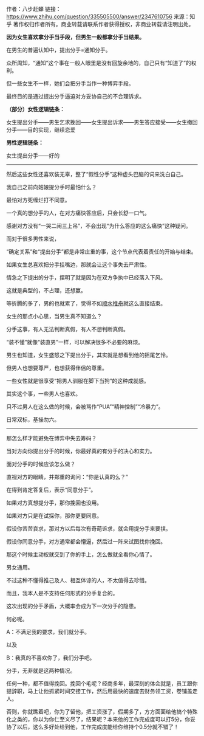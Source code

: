 作者：八步赶蝉
链接：https://www.zhihu.com/question/335505500/answer/2347610756
来源：知乎
著作权归作者所有。商业转载请联系作者获得授权，非商业转载请注明出处。



**因为女生喜欢拿分手当手段，但男生一般都拿分手当结果。**

在男生的普遍认知中，提出分手=通知分手。

众所周知，“通知”这个事在一般人眼里是没有回旋余地的，自己只有“知道了”的权利。

但一些女生不一样，她们会把分手当作一种博弈手段。

最终目的是通过提出分手逼迫对方妥协自己的不合理诉求。

**（部分）女性逻辑链条：**

女生提出分手——男生乞求挽回——女生提出诉求——男生答应接受——女生撤回分手——目的实现，继续恋爱

**男性逻辑链条：**

女生提出分手——好的

------

然后这些女性还喜欢装无辜，整了“假性分手”这种虚头巴脑的词来洗白自己。

我自己之前向姑娘提分手时最怕什么？

最怕对方死缠烂打不同意。

一个真的想分手的人，在对方痛快答应后，只会长舒一口气。

感谢对方没有“一哭二闹三上吊”，不会出现“为什么答应的这么痛快”这种疑问。

而对于很多男性来说，

“确定关系”和“提出分手”都是非常庄重的事，这个节点代表着责任的开始与结束。

如果女生总喜欢把分手挂嘴边，那就会让这个事失去严肃性。

情急之下提出的分手，摆明了就是因为在双方争执中已经落入下风。

这就是典型的，不占理，还想赢。

等折腾的多了，男的也就累了，觉得不如[顺水推舟](https://www.zhihu.com/search?q=顺水推舟&search_source=Entity&hybrid_search_source=Entity&hybrid_search_extra={"sourceType"%3A"answer"%2C"sourceId"%3A2347610756})就这么直接结束。

女生的那点小心思，当男生真不知道么？

分手这事，有人无法判断真假，有人不想判断真假。

“装不懂”就像“装直男”一样，可以解决很多不必要的麻烦。

男生也知道，女生盛怒之下提出分手，其实就是想看到他的摇尾乞怜。

但男人也想要尊严，也想获得伴侣的尊重。

一些女性就是很享受“把男人驯服在脚下当狗”的这种成就感。

其实这个事，一些男人也喜欢。

只不过男人在这么做的时候，会被骂作“PUA”“精神控制”“冷暴力”。

日常双标，基操勿六。

------

那怎么样才能避免在博弈中失去筹码？

当对方向你提出分手的时候，你最好真的有分手的决心和实力。

面对分手的时候应该怎么做？

直视对方的眼睛，并郑重的询问：“你是认真的么？”

在得到肯定答复后，表示“同意分手”。

如果对方真想提分手，那你挽回也没用。

如果对方只是在试探你，那你更要同意。

假设你苦苦哀求，那对方以后每次有奇葩诉求，就会用提分手来要挟。

假设你同意分手，对方通常都会懵逼，然后过一阵来试图找你挽回。

那这个时候主动权就交到了你的手上，怎么做就全看你心情了。

男女通用。

不过这种不懂得推己及人、相互体谅的人，不太值得去珍惜。

而且，我本人是不支持任何形式的分手复合的。

这次出现的分手矛盾，大概率会成为下一次分手的隐患。

何必呢。





A：不满足我的要求，我们就分手。

以及

B：我真的不喜欢你了，我们分手吧。

分手，无非就是这两种情况。

任何一种，都不值得挽回。挽回个毛呢？经商多年，最深刻的体会就是，员工跟你提辞职，马上让他抓紧时间交接工作，然后用最快的速度去财务领工资，卷铺盖走人。

否则，你就瞧着吧，你为了留他，把工资涨了，假期多了，方方面面给他搞个特殊化之类的，你以为你仁至义尽了，结果呢？本来他的工作完成度可以打5分，你妥协了以后，这么多好处给到他，工作完成度能给你维持个0.5分就不错了！







